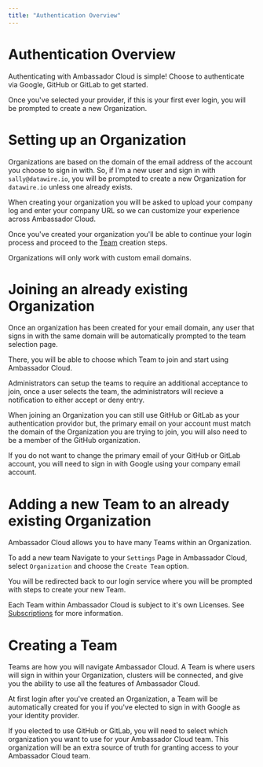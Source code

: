```yaml
---
title: "Authentication Overview"
---
```


# Authentication Overview

Authenticating with Ambassador Cloud is simple! Choose to authenticate via Google, GitHub or GitLab to get started. 

Once you've selected your provider, if this is your first ever login, you will be prompted to create a new Organization. 


# Setting up an Organization

Organizations are based on the domain of the email address of the account you choose to sign in with. 
So, if I'm a new user and sign in with `sally@datawire.io`, you will be prompted to create a new Organization for `datawire.io` unless one already exists. 

When creating your organization you will be asked to upload your company log and enter your company URL so we can customize your experience across Ambassador Cloud. 

<!-- TODO: add an image of organization setup page -->

Once you've created your organization you'll be able to continue your login process and proceed to the [Team](#creating-a-team) creation steps.

<Alert severity="info">
  Organizations will only work with custom email domains.
</Alert>

# Joining an already existing Organization

Once an organization has been created for your email domain, any user that signs in with the same domain will be automatically prompted to the team selection page. 

<!-- TODO: add an image of team selection screen -->

There, you will be able to choose which Team to join and start using Ambassador Cloud. 

Administrators can setup the teams to require an additional acceptance to join, once a user selects the team, the administrators will recieve a notification to either accept or deny entry.

When joining an Organization you can still use GitHub or GitLab as your authentication providor but, the primary email on your account must match the domain of the Organization you are trying to join, you will also need to be a member of the GitHub organization.

If you do not want to change the primary email of your GitHub or GitLab account, you will need to sign in with Google using your company email account. 

# Adding a new Team to an already existing Organization

Ambassador Cloud allows you to have many Teams within an Organization.

To add a new team Navigate to your `Settings` Page in Ambassador Cloud, select `Organization` and choose the `Create Team` option. 

<!-- TODO: Add screenshot of organization page with create team button -->

You will be redirected back to our login service where you will be prompted with steps to create your new Team. 

<!-- TODO: Add screenshot of create new team page -->

<Alert severity="warning">
  Each Team within Ambassador Cloud is subject to it's own Licenses. See  <a href="../subscriptions">Subscriptions</a> for more information.
</Alert>

# Creating a Team

Teams are how you will navigate Ambassador Cloud. A Team is where users will sign in within your Organization, clusters will be connected, and give you the ability to use all the features of Ambassador Cloud. 

At first login after you've created an Organization, a Team will be automatically created for you if you've elected to sign in with Google as your identity provider. 

If you elected to use GitHub or GitLab, you will need to select which organization you want to use for your Ambassador Cloud team. 
This organization will be an extra source of truth for granting access to your Ambassador Cloud team.